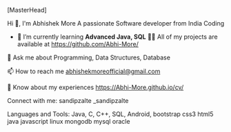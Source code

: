 [MasterHead]

Hi 👋, I'm Abhishek More
A passionate Software developer from India
Coding

- 🌱 I’m currently learning **Advanced Java, SQL**
👨‍💻 All of my projects are available at https://github.com/Abhi-More/

💬 Ask me about Programming, Data Structures, Database

📫 How to reach me abhishekmoreofficial@gmail.com

📄 Know about my experiences https://Abhi-More.github.io/cv/

Connect with me:
sandipzalte _sandipzalte

Languages and Tools:
Java, C, C++, SQL, Android, bootstrap css3 html5 java javascript linux mongodb mysql oracle
